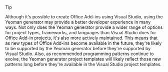 > [!TIP]
> Although it's possible to create Office Add-ins using Visual Studio, using the Yeoman generator may provide a better developer experience in many ways. Not only does the Yeoman generator provide a wider range of options for project types, frameworks, and languages than Visual Studio does for Office Add-in projects, it's also more actively maintained. This means that as new types of Office Add-ins become available in the future, they're likely to be supported by the Yeoman generator before they're supported by Visual Studio. Also, as recommended programming patterns continue to evolve, the Yeoman generator project templates will likely reflect those new patterns long before they're available in the Visual Studio project templates.